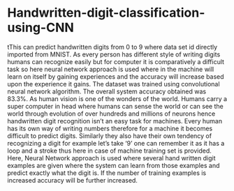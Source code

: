 # Handwritten-digit-classification-using-CNN

tThis can predict handwritten
digits from 0 to 9 where data set id directly imported from MNIST. As every
person has different style of writing digits humans can recognize easily but for computer it is
comparatively a difficult task so here neural network approach is used where in the machine
will learn on itself by gaining experiences and the accuracy will increase based upon the
experience it gains. The dataset was trained using convolutional neural network algorithm. The overall
system accuracy obtained was 83.3%. As human vision is one of the wonders of the world.
Humans carry a super computer in head where humans can sense the world or can see the
world through evolution of over hundreds and millions of neurons hence handwritten digit
recognition isn’t an easy task for machines. Every human has its own way of writing numbers
therefore for a machine it becomes difficult to predict digits. Similarly they also have their own
tendency of recognizing a digit for example let’s take ‘9’ one can remember it as it has a loop
and a stroke thus here in case of machine training set is provided. Here, Neural Network
approach is used where several hand written digit examples are given where the system can
learn from those examples and predict exactly what the digit is. If the number of training
examples is increased accuracy will be further increased.
